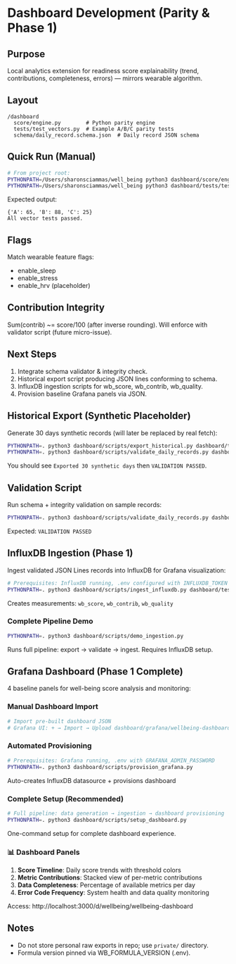 # Dashboard Development (Parity & Phase 1)

## Purpose
Local analytics extension for readiness score explainability (trend, contributions, completeness, errors) — mirrors wearable algorithm.

## Layout
```
/dashboard
  score/engine.py        # Python parity engine
  tests/test_vectors.py  # Example A/B/C parity tests
  schema/daily_record.schema.json  # Daily record JSON schema
```

## Quick Run (Manual)
```bash
# From project root:
PYTHONPATH=/Users/sharonsciammas/well_being python3 dashboard/score/engine.py          # Show example scores
PYTHONPATH=/Users/sharonsciammas/well_being python3 dashboard/tests/test_vectors.py    # Run parity assertions
```

Expected output:
```
{'A': 65, 'B': 88, 'C': 25}
All vector tests passed.
```

## Flags
Match wearable feature flags:
- enable_sleep
- enable_stress
- enable_hrv (placeholder)

## Contribution Integrity
Sum(contrib) ~= score/100 (after inverse rounding). Will enforce with validator script (future micro-issue).

## Next Steps
1. Integrate schema validator & integrity check.
2. Historical export script producing JSON lines conforming to schema.
3. InfluxDB ingestion scripts for wb_score, wb_contrib, wb_quality.
4. Provision baseline Grafana panels via JSON.

## Historical Export (Synthetic Placeholder)
Generate 30 days synthetic records (will later be replaced by real fetch):
```bash
PYTHONPATH=. python3 dashboard/scripts/export_historical.py dashboard/tests/synth_export.jsonl
PYTHONPATH=. python3 dashboard/scripts/validate_daily_records.py dashboard/tests/synth_export.jsonl
```
You should see `Exported 30 synthetic days` then `VALIDATION PASSED`.

## Validation Script
Run schema + integrity validation on sample records:
```bash
PYTHONPATH=. python3 dashboard/scripts/validate_daily_records.py dashboard/tests/sample_daily_records.jsonl
```
Expected: `VALIDATION PASSED`

## InfluxDB Ingestion (Phase 1)
Ingest validated JSON Lines records into InfluxDB for Grafana visualization:
```bash
# Prerequisites: InfluxDB running, .env configured with INFLUXDB_TOKEN
PYTHONPATH=. python3 dashboard/scripts/ingest_influxdb.py dashboard/tests/synth_export.jsonl
```
Creates measurements: `wb_score`, `wb_contrib`, `wb_quality`

### Complete Pipeline Demo
```bash
PYTHONPATH=. python3 dashboard/scripts/demo_ingestion.py
```
Runs full pipeline: export → validate → ingest. Requires InfluxDB setup.

## Grafana Dashboard (Phase 1 Complete)
4 baseline panels for well-being score analysis and monitoring:

### Manual Dashboard Import
```bash
# Import pre-built dashboard JSON
# Grafana UI: + → Import → Upload dashboard/grafana/wellbeing-dashboard.json
```

### Automated Provisioning
```bash
# Prerequisites: Grafana running, .env with GRAFANA_ADMIN_PASSWORD
PYTHONPATH=. python3 dashboard/scripts/provision_grafana.py
```
Auto-creates InfluxDB datasource + provisions dashboard

### Complete Setup (Recommended)
```bash  
# Full pipeline: data generation → ingestion → dashboard provisioning
PYTHONPATH=. python3 dashboard/scripts/setup_dashboard.py
```
One-command setup for complete dashboard experience.

### 📊 Dashboard Panels
1. **Score Timeline**: Daily score trends with threshold colors
2. **Metric Contributions**: Stacked view of per-metric contributions  
3. **Data Completeness**: Percentage of available metrics per day
4. **Error Code Frequency**: System health and data quality monitoring

Access: http://localhost:3000/d/wellbeing/wellbeing-dashboard
## Notes
- Do not store personal raw exports in repo; use `private/` directory.
- Formula version pinned via WB_FORMULA_VERSION (.env).
